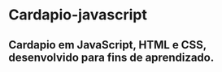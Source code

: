 # Cardapio-javascript

<h2>Cardapio em JavaScript, HTML e CSS, desenvolvido para fins de aprendizado.<h2>
